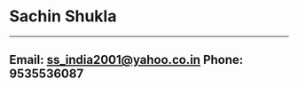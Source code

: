 Sachin Shukla
=============

-------------------------------
Email: ss_india2001@yahoo.co.in
Phone: 9535536087
-------------------------------
